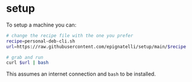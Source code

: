 # setup

To setup a machine you can:
```sh
# change the recipe file with the one you prefer
recipe=personal-deb-cli.sh
url=https://raw.githubusercontent.com/epignatelli/setup/main/$recipe

# grab and run
curl $url | bash

```


This assumes an internet connection and `bash` to be installed.
